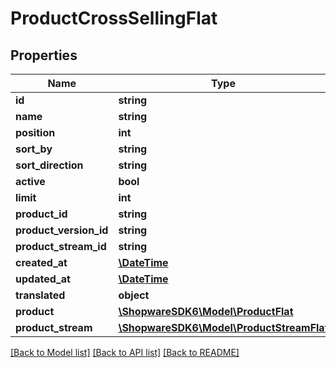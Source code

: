 # ProductCrossSellingFlat

## Properties
Name | Type | Description | Notes
------------ | ------------- | ------------- | -------------
**id** | **string** |  | [optional] 
**name** | **string** |  | 
**position** | **int** |  | [optional] 
**sort_by** | **string** |  | [optional] 
**sort_direction** | **string** |  | [optional] 
**active** | **bool** |  | [optional] 
**limit** | **int** |  | [optional] 
**product_id** | **string** |  | 
**product_version_id** | **string** |  | [optional] 
**product_stream_id** | **string** |  | 
**created_at** | [**\DateTime**](\DateTime.md) |  | 
**updated_at** | [**\DateTime**](\DateTime.md) |  | 
**translated** | **object** |  | [optional] 
**product** | [**\ShopwareSDK6\Model\ProductFlat**](ProductFlat.md) |  | [optional] 
**product_stream** | [**\ShopwareSDK6\Model\ProductStreamFlat**](ProductStreamFlat.md) |  | [optional] 

[[Back to Model list]](../../README.md#documentation-for-models) [[Back to API list]](../../README.md#documentation-for-api-endpoints) [[Back to README]](../../README.md)

